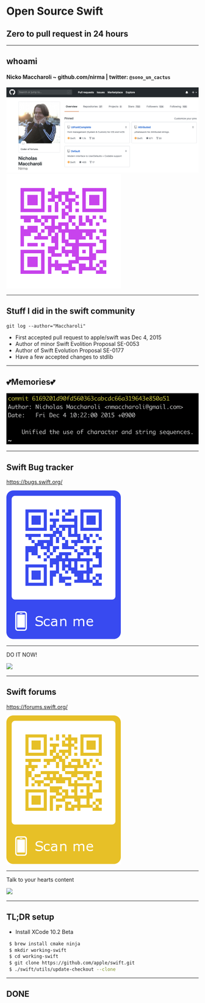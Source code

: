 # Open Source Swift
## Zero to pull request in 24 hours

---

## whoami 

#### Nicko Maccharoli ~ github.com/nirma | twitter: `@sono_un_cactus`

![inline](github_profile.png)![inline](github_qr.png)
 
 
---

## Stuff I did in the swift community 

`git log --author="Maccharoli"`

 - First accepted pull request to apple/swift was Dec 4, 2015 
 - Author of minor Swift Evolition Proposal SE-0053
 - Author of Swift Evolution Proposal SE-0177
 - Have a few accepted changes to stdlib


---

## 💕Memories💕
![inline](first_commit.png)

---

## Swift Bug tracker

https://bugs.swift.org/

![inline](bug_tracker.png)

---

DO IT NOW!

![](https://www.youtube.com/watch?v=a6P40wLThbc)

---

##  Swift forums

https://forums.swift.org/

![inline](swift_forums.png)

--- 
Talk to your hearts content

![](https://www.youtube.com/watch?v=0rqykAlYebQ&t=31s)

---


## TL;DR setup

- Install XCode 10.2 Beta

```bash
 $ brew install cmake ninja
 $ mkdir working-swift
 $ cd working-swift
 $ git clone https://github.com/apple/swift.git
 $ ./swift/utils/update-checkout --clone

```

---
DONE
---
